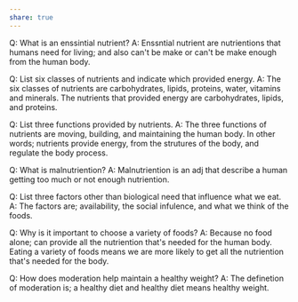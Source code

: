 ```yaml
---
share: true
---
```


Q: What is an enssintial nutrient?
A: Enssntial nutrient are nutrientions that humans need for living; and also can't be make or can't be make enough from the human body.


Q: List six classes of nutrients and indicate which provided energy.
A: The six classes of nutrients are carbohydrates, lipids, proteins, water, vitamins and minerals. The nutrients that provided energy are carbohydrates, lipids, and proteins.


Q: List three functions provided by nutrients.
A: The three functions of nutrients are moving, building, and maintaining the human body. In other words; nutrients provide energy, from the strutures of the body, and regulate the body process.

Q: What is malnutriention?
A: Malnutriention is an adj that describe a human getting too much or not enough nutriention.

Q: List three factors other than biological need that influence what we eat.
A: The factors are; availability, the social infulence, and what we think of the foods.

Q: Why is it important to choose a variety of foods?
A: Because no food alone; can provide all the nutriention that's needed for the human body. Eating a variety of foods means we are more likely to get all the nutriention that's needed for the body.

Q: How does moderation help maintain a healthy weight?
A: The definetion of moderation is; a healthy diet and healthy diet means healthy weight.
